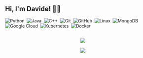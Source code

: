 ## Hi, I'm Davide!  👋🏻

![Python](https://img.shields.io/badge/-Python-05122A?style=flat&logo=python)&nbsp;
![Java](https://img.shields.io/badge/-Java-05122A?style=flat&logo=Java&logoColor=FFA518)&nbsp;
![C++](https://img.shields.io/badge/-C++-05122A?style=flat&logo=C%2B%2B&logoColor=00599C)&nbsp;
![Git](https://img.shields.io/badge/-Git-05122A?style=flat&logo=git)&nbsp;
![GitHub](https://img.shields.io/badge/-GitHub-05122A?style=flat&logo=github)&nbsp;
![Linux](https://img.shields.io/badge/-Linux-05122A?style=flat&logo=linux)&nbsp;
![MongoDB](https://img.shields.io/badge/-Mongo%20DB-05122A?style=flat&logo=mongodb)&nbsp;
![Google Cloud](https://img.shields.io/badge/-Google%20Cloud-05122A?style=flat&logo=googlecloud)&nbsp;
![Kubernetes](https://img.shields.io/badge/-Kubernetes-05122A?style=flat&logo=kubernetes)&nbsp;
![Docker](https://img.shields.io/badge/-Docker-05122A?style=flat&logo=docker)&nbsp;

<br />
<div align="center">
  <img align="center" src="https://github-readme-stats.vercel.app/api?username=davideolgiati&include_all_commits=true&count_private=true">
  <br />
  <br />
  <img align="center" src="https://github-readme-streak-stats.herokuapp.com/?user=davideolgiati&count_private=true&date_format=j%2Fn%5B%2FY%5D">
</div>
<br />
<br />
